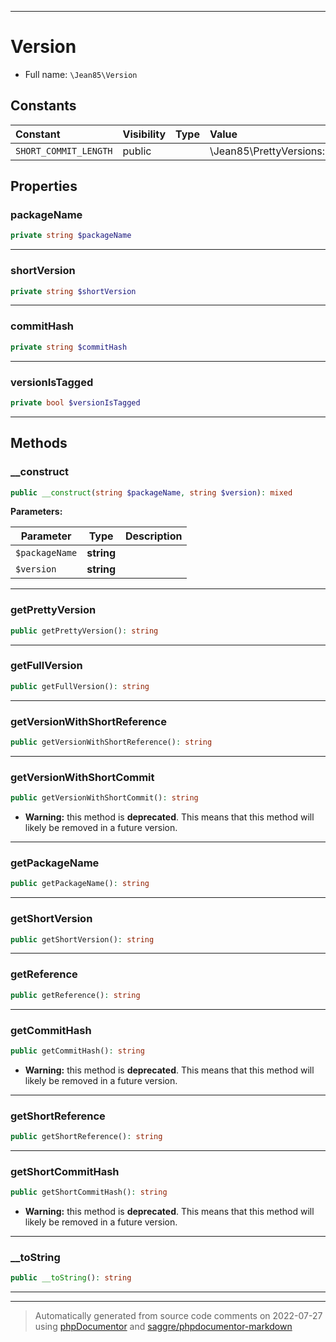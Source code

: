 ***

# Version





* Full name: `\Jean85\Version`


## Constants

| Constant | Visibility | Type | Value |
|:---------|:-----------|:-----|:------|
|`SHORT_COMMIT_LENGTH`|public| |\Jean85\PrettyVersions::SHORT_COMMIT_LENGTH|

## Properties


### packageName



```php
private string $packageName
```






***

### shortVersion



```php
private string $shortVersion
```






***

### commitHash



```php
private string $commitHash
```






***

### versionIsTagged



```php
private bool $versionIsTagged
```






***

## Methods


### __construct



```php
public __construct(string $packageName, string $version): mixed
```








**Parameters:**

| Parameter | Type | Description |
|-----------|------|-------------|
| `$packageName` | **string** |  |
| `$version` | **string** |  |




***

### getPrettyVersion



```php
public getPrettyVersion(): string
```











***

### getFullVersion



```php
public getFullVersion(): string
```











***

### getVersionWithShortReference



```php
public getVersionWithShortReference(): string
```











***

### getVersionWithShortCommit



```php
public getVersionWithShortCommit(): string
```






* **Warning:** this method is **deprecated**. This means that this method will likely be removed in a future version.






***

### getPackageName



```php
public getPackageName(): string
```











***

### getShortVersion



```php
public getShortVersion(): string
```











***

### getReference



```php
public getReference(): string
```











***

### getCommitHash



```php
public getCommitHash(): string
```






* **Warning:** this method is **deprecated**. This means that this method will likely be removed in a future version.






***

### getShortReference



```php
public getShortReference(): string
```











***

### getShortCommitHash



```php
public getShortCommitHash(): string
```






* **Warning:** this method is **deprecated**. This means that this method will likely be removed in a future version.






***

### __toString



```php
public __toString(): string
```











***


***
> Automatically generated from source code comments on 2022-07-27 using [phpDocumentor](http://www.phpdoc.org/) and [saggre/phpdocumentor-markdown](https://github.com/Saggre/phpDocumentor-markdown)

